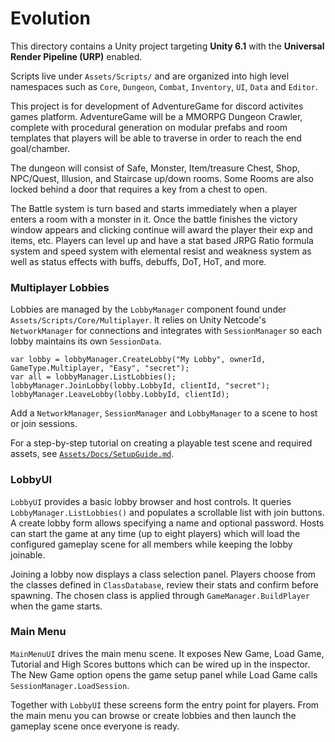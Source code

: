 # Evolution

This directory contains a Unity project targeting **Unity 6.1** with the **Universal Render Pipeline (URP)** enabled.

Scripts live under `Assets/Scripts/` and are organized into high level namespaces such as `Core`, `Dungeon`, `Combat`, `Inventory`, `UI`, `Data` and `Editor`.



This project is for development of AdventureGame for discord activites games platform. AdventureGame will be a MMORPG Dungeon Crawler, complete with procedural generation on modular prefabs and room templates that players will be able to traverse in order to reach the end goal/chamber. 

The dungeon will consist of Safe, Monster, Item/treasure Chest, Shop, NPC/Quest, Illusion, and Staircase up/down rooms. Some Rooms are also locked behind a door that requires a key from a chest to open. 

The Battle system is turn based and starts immediately when a player enters a room with a monster in it. Once the battle finishes the victory window appears and clicking continue will award the player their exp and items, etc. Players can level up and have a stat based JRPG Ratio formula system and speed system with elemental resist and weakness system as well as status effects with buffs, debuffs, DoT, HoT, and more.

### Multiplayer Lobbies

Lobbies are managed by the `LobbyManager` component found under
`Assets/Scripts/Core/Multiplayer`. It relies on Unity Netcode's
`NetworkManager` for connections and integrates with `SessionManager` so
each lobby maintains its own `SessionData`.

```
var lobby = lobbyManager.CreateLobby("My Lobby", ownerId, GameType.Multiplayer, "Easy", "secret");
var all = lobbyManager.ListLobbies();
lobbyManager.JoinLobby(lobby.LobbyId, clientId, "secret");
lobbyManager.LeaveLobby(lobby.LobbyId, clientId);
```

Add a `NetworkManager`, `SessionManager` and `LobbyManager` to a scene to
host or join sessions.

For a step-by-step tutorial on creating a playable test scene and required assets, see [`Assets/Docs/SetupGuide.md`](Assets/Docs/SetupGuide.md).

### LobbyUI

`LobbyUI` provides a basic lobby browser and host controls. It queries
`LobbyManager.ListLobbies()` and populates a scrollable list with join
buttons. A create lobby form allows specifying a name and optional password.
Hosts can start the game at any time (up to eight players) which will load the
configured gameplay scene for all members while keeping the lobby joinable.

Joining a lobby now displays a class selection panel. Players choose from the
classes defined in `ClassDatabase`, review their stats and confirm before
spawning. The chosen class is applied through `GameManager.BuildPlayer` when the
game starts.

### Main Menu

`MainMenuUI` drives the main menu scene. It exposes New Game, Load Game,
Tutorial and High Scores buttons which can be wired up in the inspector. The
New Game option opens the game setup panel while Load Game calls
`SessionManager.LoadSession`.

Together with `LobbyUI` these screens form the entry point for players. From the
main menu you can browse or create lobbies and then launch the gameplay scene
once everyone is ready.

